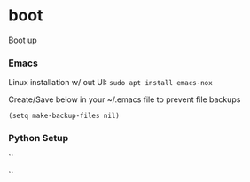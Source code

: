 # boot
Boot up

### Emacs

Linux installation w/ out UI:
``sudo apt install emacs-nox``

Create/Save below in your ~/.emacs file to prevent file backups

``
(setq make-backup-files nil)
``

### Python Setup

``

``
